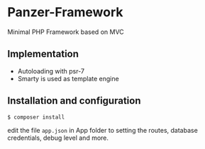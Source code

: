 # Panzer-Framework
Minimal PHP Framework based on MVC

## Implementation
- Autoloading with psr-7
- Smarty is used as template engine
## Installation and configuration
``` bash
$ composer install
```
edit the file ``app.json`` in App folder to setting the routes, database credentials, debug level and more.
